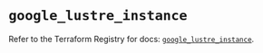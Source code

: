 # `google_lustre_instance`

Refer to the Terraform Registry for docs: [`google_lustre_instance`](https://registry.terraform.io/providers/hashicorp/google-beta/6.34.1/docs/resources/google_lustre_instance).

